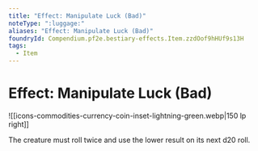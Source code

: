 ```yaml
---
title: "Effect: Manipulate Luck (Bad)"
noteType: ":luggage:"
aliases: "Effect: Manipulate Luck (Bad)"
foundryId: Compendium.pf2e.bestiary-effects.Item.zzdOof9hHUf9s13H
tags:
  - Item
---
```


# Effect: Manipulate Luck (Bad)
![[icons-commodities-currency-coin-inset-lightning-green.webp|150 lp right]]

The creature must roll twice and use the lower result on its next d20 roll.
